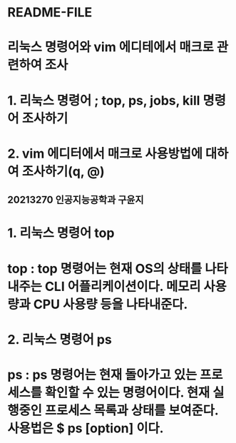 # README-FILE
# 리눅스 명령어와 vim 에디테에서 매크로 관련하여 조사 
# 1. 리눅스 명령어 ; top, ps, jobs, kill 명령어 조사하기
# 2. vim 에디터에서 매크로 사용방법에 대하여 조사하기(q, @)
## 20213270 인공지능공학과 구윤지

# 1. 리눅스 명령어 top
#    top : top 명령어는 현재 OS의 상태를 나타내주는 CLI 어플리케이션이다.              메모리 사용량과 CPU 사용량 등을 나타내준다.

# 2. 리눅스 명령어 ps
#    ps : ps 명령어는 현재 돌아가고 있는 프로세스를 확인할 수 있는 명령어이다.          현재 실행중인 프로세스 목록과 상태를 보여준다. 사용법은 $ ps [option] 이다.        
